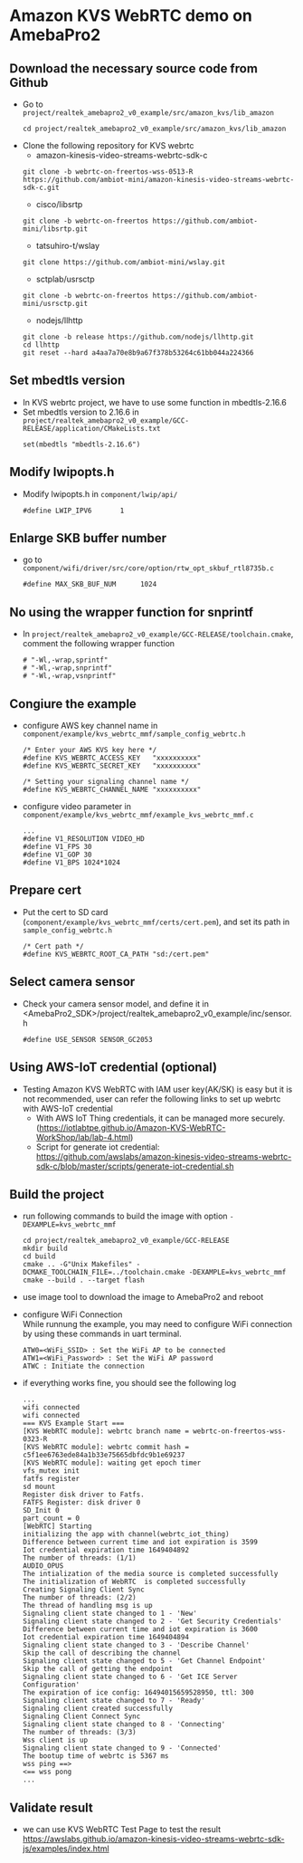 # Amazon KVS WebRTC demo on AmebaPro2 #

## Download the necessary source code from Github
- Go to `project/realtek_amebapro2_v0_example/src/amazon_kvs/lib_amazon`
    ```
    cd project/realtek_amebapro2_v0_example/src/amazon_kvs/lib_amazon
    ```
- Clone the following repository for KVS webrtc
	- amazon-kinesis-video-streams-webrtc-sdk-c
    ```
    git clone -b webrtc-on-freertos-wss-0513-R https://github.com/ambiot-mini/amazon-kinesis-video-streams-webrtc-sdk-c.git
    ```
    - cisco/libsrtp
    ```
    git clone -b webrtc-on-freertos https://github.com/ambiot-mini/libsrtp.git
    ```
    - tatsuhiro-t/wslay
    ```
    git clone https://github.com/ambiot-mini/wslay.git
    ```
    - sctplab/usrsctp
    ```
    git clone -b webrtc-on-freertos https://github.com/ambiot-mini/usrsctp.git
    ```
    - nodejs/llhttp
    ```
    git clone -b release https://github.com/nodejs/llhttp.git
    cd llhttp
    git reset --hard a4aa7a70e8b9a67f378b53264c61bb044a224366
    ```

## Set mbedtls version
- In KVS webrtc project, we have to use some function in mbedtls-2.16.6  
- Set mbedtls version to 2.16.6 in `project/realtek_amebapro2_v0_example/GCC-RELEASE/application/CMakeLists.txt`
    ```
    set(mbedtls "mbedtls-2.16.6")
    ```

## Modify lwipopts.h
- Modify lwipopts.h in `component/lwip/api/`
    ```
    #define LWIP_IPV6       1
    ```
    
## Enlarge SKB buffer number
- go to `component/wifi/driver/src/core/option/rtw_opt_skbuf_rtl8735b.c`  
    ```
    #define MAX_SKB_BUF_NUM      1024
    ```

## No using the wrapper function for snprintf 
- In `project/realtek_amebapro2_v0_example/GCC-RELEASE/toolchain.cmake`, comment the following wrapper function
    ```
    # "-Wl,-wrap,sprintf"
    # "-Wl,-wrap,snprintf"
    # "-Wl,-wrap,vsnprintf"
    ```

## Congiure the example
- configure AWS key channel name in `component/example/kvs_webrtc_mmf/sample_config_webrtc.h`
    ```
    /* Enter your AWS KVS key here */
    #define KVS_WEBRTC_ACCESS_KEY   "xxxxxxxxxx"
    #define KVS_WEBRTC_SECRET_KEY   "xxxxxxxxxx"

    /* Setting your signaling channel name */
    #define KVS_WEBRTC_CHANNEL_NAME "xxxxxxxxxx"
    ```
- configure video parameter in `component/example/kvs_webrtc_mmf/example_kvs_webrtc_mmf.c`
    ```
    ...
    #define V1_RESOLUTION VIDEO_HD
    #define V1_FPS 30
    #define V1_GOP 30
    #define V1_BPS 1024*1024
    ```

## Prepare cert
- Put the cert to SD card (`component/example/kvs_webrtc_mmf/certs/cert.pem`), and set its path in `sample_config_webrtc.h`
    ```
    /* Cert path */
    #define KVS_WEBRTC_ROOT_CA_PATH "sd:/cert.pem"
    ```

## Select camera sensor

- Check your camera sensor model, and define it in <AmebaPro2_SDK>/project/realtek_amebapro2_v0_example/inc/sensor.h
    ```
    #define USE_SENSOR SENSOR_GC2053
    ```
    
## Using AWS-IoT credential (optional)

- Testing Amazon KVS WebRTC with IAM user key(AK/SK) is easy but it is not recommended, user can refer the following links to set up webrtc with AWS-IoT credential
  - With AWS IoT Thing credentials, it can be managed more securely.(https://iotlabtpe.github.io/Amazon-KVS-WebRTC-WorkShop/lab/lab-4.html)
  - Script for generate iot credential: https://github.com/awslabs/amazon-kinesis-video-streams-webrtc-sdk-c/blob/master/scripts/generate-iot-credential.sh

## Build the project
- run following commands to build the image with option `-DEXAMPLE=kvs_webrtc_mmf`
    ```
    cd project/realtek_amebapro2_v0_example/GCC-RELEASE
    mkdir build
    cd build
    cmake .. -G"Unix Makefiles" -DCMAKE_TOOLCHAIN_FILE=../toolchain.cmake -DEXAMPLE=kvs_webrtc_mmf
    cmake --build . --target flash
    ```

- use image tool to download the image to AmebaPro2 and reboot

- configure WiFi Connection  
    While runnung the example, you may need to configure WiFi connection by using these commands in uart terminal.  
    ```
    ATW0=<WiFi_SSID> : Set the WiFi AP to be connected
    ATW1=<WiFi_Password> : Set the WiFi AP password
    ATWC : Initiate the connection
    ```

- if everything works fine, you should see the following log
    ```
    ...
    wifi connected
    wifi connected
    === KVS Example Start ===
    [KVS WebRTC module]: webrtc branch name = webrtc-on-freertos-wss-0323-R
    [KVS WebRTC module]: webrtc commit hash = c5f1ee6763ede84a1b33e75665dbfdc9b1e69237
    [KVS WebRTC module]: waiting get epoch timer
    vfs_mutex init
    fatfs register
    sd mount
    Register disk driver to Fatfs.
    FATFS Register: disk driver 0
    SD_Init 0
    part_count = 0
    [WebRTC] Starting
    initializing the app with channel(webrtc_iot_thing)
    Difference between current time and iot expiration is 3599
    Iot credential expiration time 1649404892
    The number of threads: (1/1)
    AUDIO_OPUS
    The intialization of the media source is completed successfully
    The initialization of WebRTC  is completed successfully
    Creating Signaling Client Sync
    The number of threads: (2/2)
    The thread of handling msg is up
    Signaling client state changed to 1 - 'New'
    Signaling client state changed to 2 - 'Get Security Credentials'
    Difference between current time and iot expiration is 3600
    Iot credential expiration time 1649404894
    Signaling client state changed to 3 - 'Describe Channel'
    Skip the call of describing the channel
    Signaling client state changed to 5 - 'Get Channel Endpoint'
    Skip the call of getting the endpoint
    Signaling client state changed to 6 - 'Get ICE Server Configuration'
    The expiration of ice config: 16494015659528950, ttl: 300
    Signaling client state changed to 7 - 'Ready'
    Signaling client created successfully
    Signaling Client Connect Sync
    Signaling client state changed to 8 - 'Connecting'
    The number of threads: (3/3)
    Wss client is up
    Signaling client state changed to 9 - 'Connected'
    The bootup time of webrtc is 5367 ms
    wss ping ==>
    <== wss pong
    ...
    ```

## Validate result
- we can use KVS WebRTC Test Page to test the result  
https://awslabs.github.io/amazon-kinesis-video-streams-webrtc-sdk-js/examples/index.html

